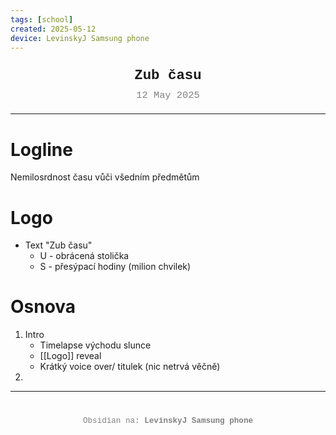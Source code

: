 ```yaml
---
tags: [school]
created: 2025-05-12
device: LevinskyJ Samsung phone
---
```

<div style="text-align: center; font-size: 1.6em; font-weight: bold; padding: 10px 0; font-family: Courier New">
  Zub času 
</div>

<div style="text-align: center; color: gray; font-size: 1.1em; margin-bottom: 20px; font-family: Courier New">  12 May 2025
</div>

---

# Logline
Nemilosrdnost času vůči všedním předmětům 

# Logo
- Text "Zub času"
	- U - obrácená stolička 
	- S - přesýpací hodiny (milion chvilek)
# Osnova
1. Intro
	- Timelapse východu slunce 
	- [[Logo]] reveal 
	- Krátký voice over/ titulek (nic netrvá věčně)
2. 

---

<div style="text-align: center; color: gray; font-size: 0.9em; margin-top: 40px; font-family: Courier New">
  Obsidian na: <strong>LevinskyJ Samsung phone</strong>
</div>
